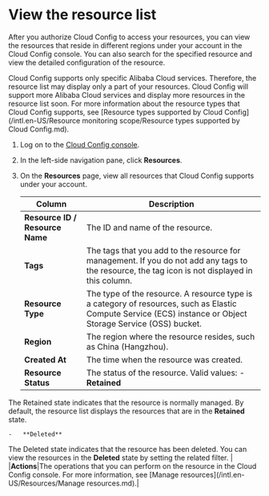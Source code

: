 # View the resource list

After you authorize Cloud Config to access your resources, you can view the resources that reside in different regions under your account in the Cloud Config console. You can also search for the specified resource and view the detailed configuration of the resource.

Cloud Config supports only specific Alibaba Cloud services. Therefore, the resource list may display only a part of your resources. Cloud Config will support more Alibaba Cloud services and display more resources in the resource list soon. For more information about the resource types that Cloud Config supports, see [Resource types supported by Cloud Config](/intl.en-US/Resource monitoring scope/Resource types supported by Cloud Config.md).

1.  Log on to the [Cloud Config console](https://config.console.aliyun.com).

2.  In the left-side navigation pane, click **Resources**.

3.  On the **Resources** page, view all resources that Cloud Config supports under your account.

    |Column|Description|
    |------|-----------|
    |**Resource ID / Resource Name**|The ID and name of the resource.|
    |**Tags**|The tags that you add to the resource for management. If you do not add any tags to the resource, the tag icon is not displayed in this column.|
    |**Resource Type**|The type of the resource. A resource type is a category of resources, such as Elastic Compute Service \(ECS\) instance or Object Storage Service \(OSS\) bucket.|
    |**Region**|The region where the resource resides, such as China \(Hangzhou\).|
    |**Created At**|The time when the resource was created.|
    |**Resource Status**|The status of the resource. Valid values:    -   **Retained**

The Retained state indicates that the resource is normally managed. By default, the resource list displays the resources that are in the **Retained** state.

    -   **Deleted**

The Deleted state indicates that the resource has been deleted. You can view the resources in the **Deleted** state by setting the related filter. |
    |**Actions**|The operations that you can perform on the resource in the Cloud Config console. For more information, see [Manage resources](/intl.en-US/Resources/Manage resources.md).|


